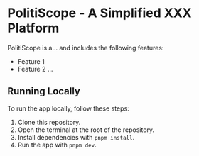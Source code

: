 # PolitiScope - A Simplified XXX Platform

PolitiScope is a... and includes the following features:

- Feature 1
- Feature 2
  ...

## Running Locally

To run the app locally, follow these steps:

1. Clone this repository.
2. Open the terminal at the root of the repository.
3. Install dependencies with `pnpm install`.
4. Run the app with `pnpm dev`.
